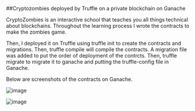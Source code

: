 ##Cryptozombies deployed by Truffle on a private blockchain on Ganache

CryptoZombies is an interactive school that teaches you all things technical about blockchains. Throughout the learning process I wrote the contracts to make the zombies game. 

Then, I deployed it on Truffle using truffle init to create the contracts and migrations. 
Then, truffle compile will compile the contracts. A migration file was added to put the order of deployment of the contrcts.
Then, truffle migrate to migrate it to ganache and putting the truffle-config file in Ganache. 

Below are screenshots of the contracts on Ganache.

![image](https://user-images.githubusercontent.com/64710994/133774659-93044066-7654-4651-bc73-72755a7579e5.png)

![image](https://user-images.githubusercontent.com/64710994/133774830-2ef9d4df-f5c5-4ff0-89e3-c7906069bec3.png)
